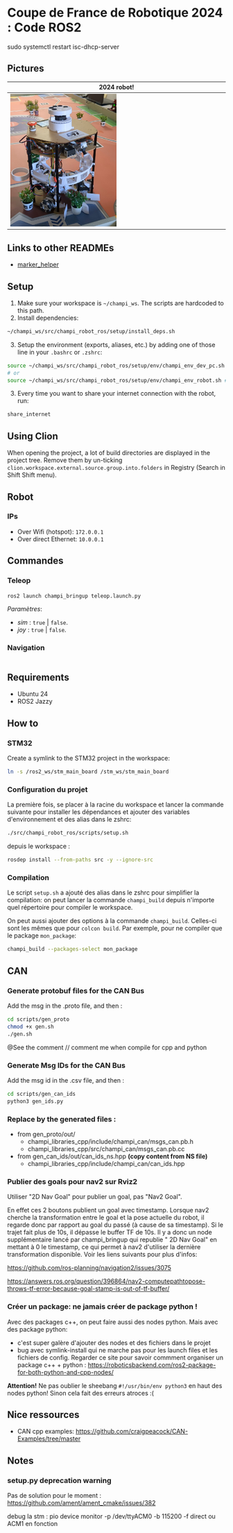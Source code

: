 # Coupe de France de Robotique 2024 : Code ROS2

sudo systemctl restart isc-dhcp-server

## Pictures

|2024 robot!|
| -------- |
|<img src="docs/ressources/robot1.jpg"  width="50%">|



## Links to other READMEs

* [marker_helper](champi_libraries_py/champi_libraries_py/marker_helper/README.md)

## Setup

1) Make sure your workspace is `~/champi_ws`. The scripts are hardcoded to this path.
2) Install dependencies:
```bash
~/champi_ws/src/champi_robot_ros/setup/install_deps.sh
```
3) Setup the environment (exports, aliases, etc.) by adding one of those line in your `.bashrc` or `.zshrc`:
```bash
source ~/champi_ws/src/champi_robot_ros/setup/env/champi_env_dev_pc.sh # on your PC
# or
source ~/champi_ws/src/champi_robot_ros/setup/env/champi_env_robot.sh # on the robot 
```

3) Every time you want to share your internet connection with the robot, run:
```bash
share_internet
```

## Using Clion

When opening the project, a lot of build directories are displayed in the project tree.
Remove them by un-ticking `clion.workspace.external.source.group.into.folders` in Registry (Search in Shift Shift menu).


## Robot

### IPs

* Over Wifi (hotspot): `172.0.0.1`
* Over direct Ethernet: `10.0.0.1`

## Commandes

### Teleop
```bash
ros2 launch champi_bringup teleop.launch.py
```

*Paramètres*:
- *sim* : `true` | `false`.
- *joy* : `true` | `false`.

### Navigation
```bash

```



## Requirements

- Ubuntu 24
- ROS2 Jazzy

## How to


### STM32

Create a symlink to the STM32 project in the workspace:
```bash
ln -s /ros2_ws/stm_main_board /stm_ws/stm_main_board
```

### Configuration du projet

La première fois, se placer à la racine du workspace et lancer la commande suivante pour installer les dépendances et ajouter
des variables d'environnement et des alias dans le zshrc:
```bash
./src/champi_robot_ros/scripts/setup.sh
```
depuis le workspace :
```bash
rosdep install --from-paths src -y --ignore-src 
```

### Compilation

Le script `setup.sh` a ajouté des alias dans le zshrc pour simplifier la compilation: on peut lancer la commande
`champi_build` depuis n'importe quel répertoire pour compiler le workspace.

On peut aussi ajouter des options à la commande `champi_build`. Celles-ci sont les mêmes que pour `colcon build`.
Par exemple, pour ne compiler que le package `mon_package`:
```bash
champi_build --packages-select mon_package
```

## CAN
### Generate protobuf files for the CAN Bus
Add the msg in the .proto file, and then :
```bash
cd scripts/gen_proto
chmod +x gen.sh
./gen.sh
```
@See the comment  // comment me when compile for cpp and python


### Generate Msg IDs for the CAN Bus
Add the msg id in the .csv file, and then :
```bash
cd scripts/gen_can_ids
python3 gen_ids.py
```

### Replace by the generated files :
- from gen_proto/out/
    - champi_libraries_cpp/include/champi_can/msgs_can.pb.h
    - champi_libraries_cpp/src/champi_can/msgs_can.pb.cc
- from gen_can_ids/out/can_ids_ns.hpp **(copy content from NS file)**
    - champi_libraries_cpp/include/champi_can/can_ids.hpp

### Publier des goals pour nav2 sur Rviz2

Utiliser "2D Nav Goal" pour publier un goal, pas "Nav2 Goal".

En effet ces 2 boutons publient un goal avec timestamp. Lorsque nav2 cherche la transformation entre le goal et la pose actuelle du robot, il regarde donc par rapport au goal du passé (à cause de sa timestamp). Si le trajet fait plus de 10s, il dépasse le buffer TF de 10s.
Il y a donc un node supplémentaire lancé par champi_bringup qui republie " 2D Nav Goal" en mettant à 0 le timestamp, ce qui permet à nav2 d'utiliser la dernière transformation disponible.
Voir les liens suivants pour plus d'infos:

https://github.com/ros-planning/navigation2/issues/3075

https://answers.ros.org/question/396864/nav2-computepathtopose-throws-tf-error-because-goal-stamp-is-out-of-tf-buffer/


###  Créer un package: ne jamais créer de package python !

Avec des packages c++, on peut faire aussi des nodes python. Mais avec des package python: 
- c'est super galère d'ajouter des nodes et des fichiers dans le projet
- bug avec symlink-install qui ne marche pas pour les launch files et les fichiers de config.
Regarder ce site pour savoir commment organiser un package c++ + python : https://roboticsbackend.com/ros2-package-for-both-python-and-cpp-nodes/

**Attention!** Ne pas oublier le sheebang `#!/usr/bin/env python3` en haut des nodes python! Sinon cela fait des erreurs atroces :(

## Nice ressources

* CAN cpp examples: https://github.com/craigpeacock/CAN-Examples/tree/master

## Notes

### setup.py deprecation warning

Pas de solution pour le moment : https://github.com/ament/ament_cmake/issues/382




debug la stm :
pio device monitor -p /dev/ttyACM0 -b 115200 -f direct
ou ACM1 en fonction